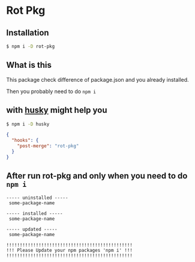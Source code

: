 # Rot Pkg

## Installation

```bash
$ npm i -D rot-pkg
```

## What is this

This package check difference of package.json and you already installed.

Then you probably need to do `npm i`

## with [husky](https://github.com/typicode/husky) might help you

```bash
$ npm i -D husky
``` 

```json
{
  "hooks": {
    "post-merge": "rot-pkg"
  }
}
```


## After run rot-pkg and only when you need to do `npm i` 

```
----- uninstalled -----
 some-package-name

----- installed -----
 some-package-name

----- updated -----
 some-package-name
 
!!!!!!!!!!!!!!!!!!!!!!!!!!!!!!!!!!!!!!!!!!!!!!!
!!! Please Update your npm packages 'npm i' !!!
!!!!!!!!!!!!!!!!!!!!!!!!!!!!!!!!!!!!!!!!!!!!!!!
```